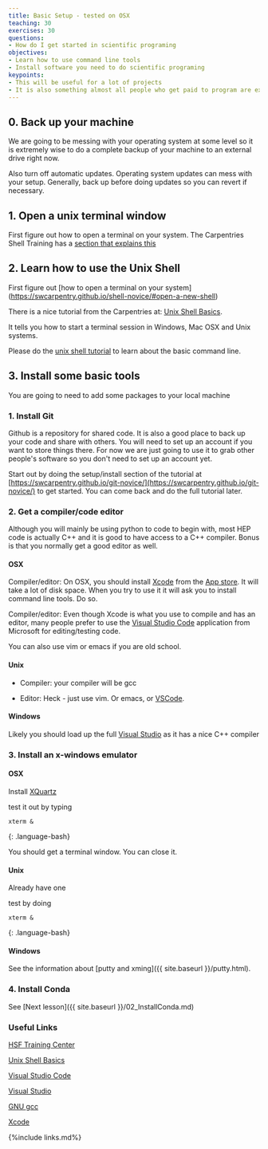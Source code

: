 ```yaml
---
title: Basic Setup - tested on OSX
teaching: 30
exercises: 30
questions:  
- How do I get started in scientific programing
objectives:  
- Learn how to use command line tools
- Install software you need to do scientific programing
keypoints:
- This will be useful for a lot of projects
- It is also something almost all people who get paid to program are expected to know well
---
```


## 0. Back up your machine

We are going to be messing with your operating system at some level so it is extremely wise to do a complete backup of your machine to an external drive right now. 

Also turn off automatic updates.  Operating system updates can mess with your setup.  Generally, back up before doing updates so you can revert if necessary.

## 1. Open a unix terminal window

First figure out how to open a terminal on your system.  The Carpentries Shell Training has a [section that explains this](https://swcarpentry.github.io/shell-novice/#open-a-new-shell)


<!---
On Linux use xterm, on OSX go to Utilities and start a Terminal. 

On Windows it's a bit more complicated as the underlying operating system is not a unix variant.

> We suggest using the [Windows Subsystem for Linux](https://learn.microsoft.com/en-us/windows/wsl/about) (WSL). That page has download instructions. 

-->

## 2. Learn how to use the Unix Shell

First figure out [how to open a terminal on your system]
(https://swcarpentry.github.io/shell-novice/#open-a-new-shell)

There is a nice tutorial from the Carpentries at: [Unix Shell Basics][Unix Shell Basics].

It tells you how to start a terminal session in Windows, Mac OSX and Unix systems. 

Please do the [unix shell tutorial][Unix Shell Basics] to learn about the basic command line. 

## 3. Install some basic tools

You are going to need to add some packages to your local machine

### 1. Install Git

Github is a repository for shared code.  It is also a good place to back up your code and share with others.  You will need to set up an account if you want to store things there. For now we are just going to use it to grab other people's software so you don't need to set up an account yet. 

Start out by doing the setup/install section of the tutorial at [https://swcarpentry.github.io/git-novice/](https://swcarpentry.github.io/git-novice/) to get started.  You can come back and do the full tutorial later. 

### 2. Get a compiler/code editor

Although you will mainly be using python to code to begin with, most HEP code is actually C++ and it is good to have access to a C++ compiler.  Bonus is that you normally get a good editor as well. 

#### OSX
Compiler/editor: On OSX, you should install [Xcode][Xcode] from the [App store](https://www.apple.com/app-store/).  It will take a lot of disk space. When you try to use it it will ask you to install command line tools.  Do so. 

Compiler/editor: Even though Xcode is what you use to compile and has an editor, many people prefer to use the [Visual Studio Code](https://code.visualstudio.com) application from Microsoft for editing/testing code. 

You can also use vim or emacs if you are old school. 

#### Unix
- Compiler: your compiler will be gcc 

- Editor: Heck - just use vim. Or emacs, or [VSCode][Visual Studio Code].

#### Windows 
Likely you should load up the full [Visual Studio][Visual Studio] as it has a nice C++ compiler

### 3. Install an x-windows emulator

#### OSX
Install [XQuartz][XQuartz]  

test it out by typing

~~~
xterm &
~~~
{: .language-bash}

You should get a terminal window. You can close it. 

#### Unix 
Already have one

test by doing 

~~~
xterm &
~~~
{: .language-bash}

#### Windows

See the information about [putty and xming]({{ site.baseurl }}/putty.html).


### 4. Install Conda

See [Next lesson]({{ site.baseurl }}/02_InstallConda.md)











### Useful Links
[HSF Training Center][HSF Training Center]

[Unix Shell Basics][Unix Shell Basics]   

[Visual Studio Code][Visual Studio Code]

[Visual Studio][Visual Studio]

[GNU gcc][GNU gcc]

[Xcode][Xcode]

{%include links.md%} 

[HSF Training Center]: https://hsf-training.org/training-center/  
[Windows Subsystem for Linux]: https://learn.microsoft.com/en-us/windows/wsl/about
[Unix Shell Basics]: https://swcarpentry.github.io/shell-novice/
[Visual Studio Code]: https://code.visualstudio.com
[Visual Studio]:https://visualstudio.microsoft.com/vs/
[GNU gcc]: https://gcc.gnu.org
[App Store]: https://www.apple.com/app-store/
[Xcode]: https://developer.apple.com/xcode/
[XQuartz]: https://www.xquartz.org

